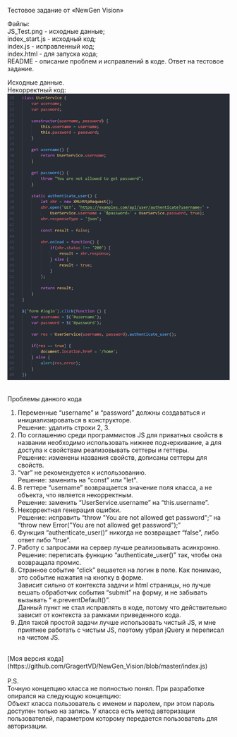 Тестовое задание от «NewGen Vision»

Файлы: <br/>
JS_Test.png    - исходные данные; <br/>
index_start.js - исходный код; <br/>
index.js       - исправленный код; <br/>
index.html     - для запуска кода; <br/>
README         - описание проблем и исправлений в коде. Ответ на тестовое задание. <br/>

Исходные данные. <br/>
Некорректный код: <br/>
![](https://github.com/GragertVD/NewGen_Vision/blob/master/JS_Test.png)
 

Проблемы данного кода <br/>
1.	Переменные “username” и “password” должны создаваться и инициализироваться в конструкторе.  <br/>
Решение: удалить строки 2, 3. <br/>
3.	По соглашению среди программистов JS для приватных свойств в названии необходимо использовать нижнее подчеркивание, а для доступа к свойствам реализовывать сеттеры и геттеры.  <br/>
Решение: изменены названия свойств, дописаны сеттеры для свойств.   <br/>
3.	“var” не рекомендуется к использованию.  <br/>
Решение: заменить на “const” или "let". <br/>
4.	В геттере “username” возвращается значение поля класса, а не объекта, что является некорректным.  <br/>
Решение: заменить “UserService.username”  на “this.username”. <br/>
5.	Некорректная генерация ошибки.  <br/>
Решение: исправить “throw "You are not allowed get password";” на “throw new Error("You are not allowed get password");”  <br/>
6.	Функция “authenticate_user()” никогда не возвращает “false”, либо ответ либо “true”. <br/>
7.	Работу с запросами на сервер лучше реализовывать асинхронно.  <br/>
Решение: переписать функцию “authenticate_user()” так, чтобы она возвращала промис. <br/>
8.	Странное событие “click” вешается на логин в поле. Как понимаю, это событие нажатия на кнопку в форме. <br/>
Зависит сильно от контекста задачи и html страницы, но лучше вешать обработчик события “submit” на форму, и не забывать вызывать “ e.preventDefault()”. <br/>
Данный пункт не стал исправлять в коде, потому что действительно зависит от контекста за рамками приведенного кода. <br/>
9.	Для такой простой задачи лучше использовать чистый JS, и мне приятнее работать с чистым JS, поэтому убрал jQuery и переписал на чистом JS. <br/>
 <br/>
[Моя версия кода](https://github.com/GragertVD/NewGen_Vision/blob/master/index.js)
 <br/>
  <br/>
P.S. <br/>
Точную концепцию класса не полностью понял. При разработке опирался на следующую концепцию: <br/>
Объект класса пользователь с именем и паролем, при этом пароль доступен только на запись.
У класса есть метод авторизации пользователей, параметром которому передается пользователь для авторизации.
